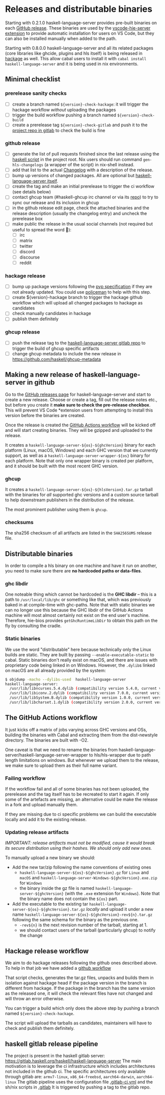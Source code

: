 # Releases and distributable binaries

Starting with 0.2.1.0 haskell-language-server provides pre-built binaries on
each [GitHub
release](https://github.com/haskell/haskell-language-server/releases). These
binaries are used by the [vscode-hie-server
extension](https://github.com/alanz/vscode-hie-server) to provide automatic
installation for users on VS Code, but they can also be installed manually
when added to the path.

Starting with 0.8.0.0 haskell-language-server and all its related packages
(core libraries like ghcide, plugins and hls itself) is being released in
[hackage](https://hackage.haskell.org/package/haskell-language-server) as well.
This allow cabal users to install it with `cabal install haskell-language-server`
and it is being used in nix environments.

## Minimal checklist

### prerelease sanity checks

- [ ] create a branch named `${version}-check-hackage`: it will trigger the hackage workflow *without* uploading the packages
- [ ] trigger the build workflow pushing a branch named `${version}-check-build`
- [ ] create a prerelease tag `${version}-check-gitlab` and push it to the [project repo in gitlab](https://gitlab.haskell.org/haskell/haskell-language-server) to check the build is fine
### github release

- [ ] generate the list of pull requests finished since the last release using the [haskell script](https://github.com/haskell/haskell-language-server/blob/master/GenChangelogs.hs) in the project root.
  Nix users should run command `gen-hls-changelogs` (a wrapper of the script) in nix-shell instead.
- [ ] add that list to the actual [Changelog](https://github.com/haskell/haskell-language-server/blob/master/ChangeLog.md) with a description of the release.
- [ ] bump up versions of changed packages. All are optional but [haskell-language-server itself](https://github.com/haskell/haskell-language-server/blob/master/haskell-language-server.cabal).
- [ ] create the tag and make an initial prerelease to trigger the ci workflow (see details below)
- [ ] contact ghcup team (#haskell-ghcup irc channel or via its [repo](https://gitlab.haskell.org/haskell/ghcup-hs/-/issues)) to try to sync our release and its inclusion in ghcup
- [ ] in the github release edit page, check the attached binaries and the release description (usually the changelog entry) and uncheck the prerelease box
- [ ] make public the release in the usual social channels (not required but useful to spread the word :slightly_smiling_face:):
  - [ ] irc
  - [ ] matrix
  - [ ] twitter
  - [ ] discord
  - [ ] discourse
  - [ ] reddit
### hackage release

- [ ] bump up package versions following the [pvp specification](https://pvp.haskell.org/) if they are not already updated. You could use [policeman](https://github.com/kowainik/policeman) to help with this step.
- [ ] create ${version}-hackage branch to trigger the hackage github workflow which will upload all changed packages to hackage as candidates
- [ ] check manually candidates in hackage
- [ ] publish them definitely

### ghcup release

* [ ] push the release tag to the [haskell-language-server gitlab repo](https://gitlab.haskell.org/haskell/haskell-language-server) to trigger the build of ghcup specific artifacts
* [ ] change ghcup metadata to include the new release in https://github.com/haskell/ghcup-metadata

## Making a new release of haskell-language-server in github

Go to the [GitHub releases
page](https://github.com/haskell/haskell-language-server/releases) for
haskell-language-server and start to create a new release. Choose or create a
tag, fill out the release notes etc., but before you create it
**make sure to check the pre-release checkbox**. This will prevent VS Code
*extension
users from attempting to install this version before the binaries are
created.

Once the release is created the [GitHub Actions
workflow](https://github.com/haskell/haskell-language-server/actions) will be
kicked off and will start creating binaries. They will be gzipped and
uploaded to the release.

It creates a `haskell-language-server-${os}-${ghcVersion}` binary for each platform
(Linux, macOS, Windows) and each GHC version that we currently support, as well
as a `haskell-language-server-wrapper-${os}` binary for each platform. Note that
only one wrapper binary is created per platform, and it should be built with the
most recent GHC version.

### ghcup

It creates a `haskell-language-server-${os}-${hlsVersion}.tar.gz` tarball with
the binaries for *all* supported ghc versions and a custom source tarball to help
downstream publishers in the distribution of the release.

The most prominent publisher using them is `ghcup`.

### checksums

The sha256 checksum of all artifacts are listed in the `SHA256SUMS` release file.

## Distributable binaries

In order to compile a hls binary on one machine and have it run on another, you
need to make sure there are **no hardcoded paths or data-files**.

### ghc libdir

One noteable thing which cannot be hardcoded is the **GHC libdir** – this is
a path to `/usr/local/lib/ghc` or something like that, which was previously
baked in at compile-time with ghc-paths. Note that with static binaries we
can no longer use this because the GHC libdir of the GitHub Actions machine
will most almost certainly not exist on the end user's machine.
Therefore, hie-bios provides `getGhcRuntimeLibDir` to obtain this path on the fly
by consulting the cradle.

### Static binaries

We use the word "distributable" here because technically only the Linux builds
are static. They are built by passing `--enable-executable-static` to cabal.
Static binaries don't really exist on macOS, and there are issues with
proprietary code being linked in on Windows. However, the `.dylib`s linked on
macOS are all already provided by the system:

```bash
$ objdump -macho --dylibs-used  haskell-language-server
haskell-language-server:
  /usr/lib/libncurses.5.4.dylib (compatibility version 5.4.0, current version 5.4.0)
  /usr/lib/libiconv.2.dylib (compatibility version 7.0.0, current version 7.0.0)
  /usr/lib/libSystem.B.dylib (compatibility version 1.0.0, current version 1281.100.1)
  /usr/lib/libcharset.1.dylib (compatibility version 2.0.0, current version 2.0.0)
```

## The GitHub Actions workflow

It just kicks off a matrix of jobs varying across GHC versions and OSs, building
the binaries with Cabal and extracting them from the dist-newstyle directory.
The binaries are built with -O2.

One caveat is that we need to rename the binaries from
haskell-language-server/haskell-language-server-wrapper to hls/hls-wrapper due to
path length limitations on windows. But whenever we upload them to the release,
we make sure to upload them as their full name variant.

### Failing workflow

If the workflow fail and all of some binaries has not been uploaded,
the prerelease and the tag itself has to be recreated to start it again.
If only some of the artefacts are missing, an alternative could be make
the release in a fork and upload manually them.

If they are missing due to ci specific problems we can build the executable locally
and add it to the existing release.

### Updating release artifacts

*IMPORTANT: release artifacts must not be modified, cause it would break
its secure distribution using their hashes. We should only add new ones.*

To manually upload a new binary we should:

* Add the new tar/zip following the name conventions of existing ones
  * `haskell-language-server-${os}-${ghcVersion}.gz` for `Linux` and `macOS` and `haskell-language-server-Windows-${ghcVersion}.exe.zip` for `Windows`
  * the binary inside the gz file is named `haskell-language-server-${ghcVersion}` (with the `.exe` extension for `Windows`). Note that the binary name does not contain the `${os}` part.
* Add the executable to the existing tar `haskell-language-server-${os}-${ghcVersion}.tar.gz` *locally* and upload it under a new name `haskell-language-server-${os}-${ghcVersion}-rev${n}.tar.gz` following the same schema for the binary as the previous one.
  * `-rev${n}` is the next revision number of the tarball, starting at 1.
  * we should contact users of the tarball (particularly ghcup) to notify the change

## Hackage release workflow

We aim to do hackage releases following the github ones described above.
To help in that job we have added a [github workflow](https://github.com/haskell/haskell-language-server/blob/master/.github/workflows/hackage.yml)

That script checks, generates the tar.gz files, unpacks and builds them in isolation
against hackage head if the package version in the branch is different from hackage.
If the package in the branch has the same version as the released one, it will check
the relevant files have not changed and will throw an error otherwise.

You can trigger a build which only does the above step by pushing a branch named `${version}-check-hackage`.

The script will upload the tarballs as candidates, maintainers will have to check and publish them definitely.

## haskell gitlab release pipeline

The project is present in the haskell gitlab server: https://gitlab.haskell.org/haskell/haskell-language-server
The main motivation is to leverage the ci infrastructure which includes architectures not included in the github ci.
The specific architectures only available through gitlab are: `armv7-linux`, `x86_64-freebsd`, `aarch64-darwin`, `aarch64-linux`
The gitlab pipeline uses the configuration file [.gitlab-ci.yml](https://github.com/haskell/haskell-language-server/blob/master/.gitlab-ci.yml)
and the sh/nix scripts in [.gitlab](https://github.com/haskell/haskell-language-server/tree/master/.gitlab)
It is triggered by pushing a tag to the gitlab repo.

